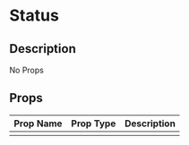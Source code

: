 # Status

## Description

No Props

## Props

| Prop Name | Prop Type | Description |
| :-------- | :-------: | :---------- |
|       |  |  |
